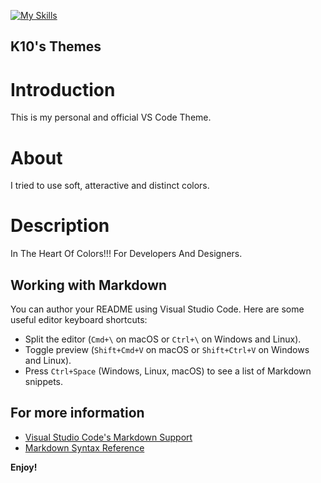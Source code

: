 [![My Skills](https://skillicons.dev/icons?i=vscode)](https://skillicons.dev)
## K10's Themes

# Introduction
This is my personal and official VS Code Theme.

# About
I tried to use soft, atteractive and distinct colors.

# Description
In The Heart Of Colors!!! For Developers And Designers.

## Working with Markdown

You can author your README using Visual Studio Code. Here are some useful editor keyboard shortcuts:

* Split the editor (`Cmd+\` on macOS or `Ctrl+\` on Windows and Linux).
* Toggle preview (`Shift+Cmd+V` on macOS or `Shift+Ctrl+V` on Windows and Linux).
* Press `Ctrl+Space` (Windows, Linux, macOS) to see a list of Markdown snippets.

## For more information

* [Visual Studio Code's Markdown Support](http://code.visualstudio.com/docs/languages/markdown)
* [Markdown Syntax Reference](https://help.github.com/articles/markdown-basics/)

**Enjoy!**
